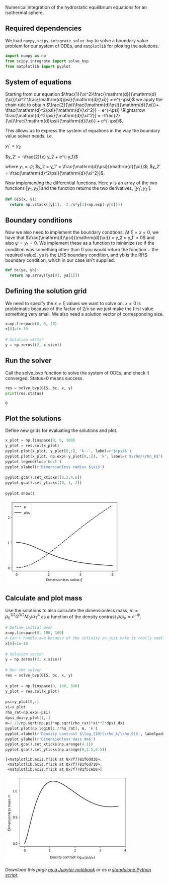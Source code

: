 Numerical integration of the hydrostatic equilibrium equations for an isothermal sphere.

## Required dependencies

We load `numpy`, `scipy.integrate.solve_bvp` to solve a boundary value problem for our system of ODEs, and `matplotlib` for plotting the solutions.


```python
import numpy as np
from scipy.integrate import solve_bvp
from matplotlib import pyplot
```

## System of equations

Starting from our equation $\frac{1}{\xi^2}\frac{\mathrm{d}}{\mathrm{d}{\xi}}\xi^2 \frac{\mathrm{d}\psi}{\mathrm{d}{\xi}} = e^{-\psi}$ we apply the chain rule to obtain $\frac{2}{\xi}\frac{\mathrm{d}\psi}{\mathrm{d}{\xi}}+ \frac{\mathrm{d}^2\psi}{\mathrm{d}{\xi^2}} = e^{-\psi} \Rightarrow \frac{\mathrm{d}^2\psi}{\mathrm{d}{\xi^2}} = -\frac{2}{\xi}\frac{\mathrm{d}\psi}{\mathrm{d}{\xi}} + e^{-\psi}$.

This allows us to express the system of equations in the way the boundary value solver needs, i.e.

$y_1' = y_2$

$y_2' = -\frac{2}{x} y_2 + e^{-y_1}$

where $y_1 = \psi$; $y_2 = y_1' = \frac{\mathrm{d}\psi}{\mathrm{d}{\xi}}$; $y_2' = \frac{\mathrm{d}^2\psi}{\mathrm{d}{\xi^2}}$.

Now implementing the differential functions.  Here $y$ is an array of the two functions $[y_1, y_2]$ and the function returns the two derivatives, $[y_1',y_2']$.


```python
def GIS(x, y):
  return np.vstack((y[1], -2./x*y[1]+np.exp(-y[0])))

```

## Boundary conditions

Now we also need to implement the boundary condtions.  At $\xi = x = 0$, we have that $\frac{\mathrm{d}\psi}{\mathrm{d}{\xi}} = y_2 = y_1' = 0$ and also $\psi = y_1 = 0$.  We implement these as a function to minimize (so if the condition was something other than 0 you would return the function $-$ the required value).  ya is the LHS boundary condition, and yb is the RHS boundary condition, which in our case isn't supplied.


```python
def bc(ya, yb):
  return np.array([ya[0], ya[1]])

```

## Defining the solution grid

We need to specify the $x = \xi$ values we want to solve on.  $x=0$ is problematic because  of the factor of $2/x$ so we just make the first value something very small.  We also need a solution vector of corresponding size.


```python
x=np.linspace(0, 6, 10)
x[0]=1e-10

# Solution vector
y = np.zeros((2, x.size))

```

## Run the solver

Call the solve_bvp function to solve the system of ODEs, and check it converged.  Status=0 means success.


```python
res = solve_bvp(GIS, bc, x, y)
print(res.status)

```

    0


## Plot the solutions

Define new grids for evaluating the solutions and plot.


```python
x_plot = np.linspace(0, 6, 100)
y_plot = res.sol(x_plot)
pyplot.plot(x_plot, y_plot[0,:], 'k--', label=r'$\psi$')
pyplot.plot(x_plot, np.exp(-y_plot[0,:]), 'k', label=r'$\rho/\rho_k$')
pyplot.legend(loc='best')
pyplot.xlabel(r'Dimensionless radius $\xi$')

pyplot.gca().set_xticks([0,2,4,6])
pyplot.gca().set_yticks([0, 1, 2])

pyplot.show()

```


![png](../nb_img/phys417/GIS_11_0.png)


## Calculate and plot mass

Use the solutions to also calculate the dimensionless mass, $m=p_0^{1/2} G^{3/2} M_0/ a_T^4$ as a function of the density contrast $\rho/\rho_k = e^{-\psi}$.


```python
# Define initial mesh
x=np.linspace(0, 100, 100)
# Can't handle x=0 because of the infinity so just make it really small
x[0]=1e-10

# Solution vector
y = np.zeros((2, x.size))

# Run the solver
res = solve_bvp(GIS, bc, x, y)

x_plot = np.linspace(0, 100, 500)
y_plot = res.sol(x_plot)

psi=y_plot[0,:]
xi=x_plot
rho_rat=np.exp(-psi)
dpsi_dxi=y_plot[1,:]
m=1./2/np.sqrt(np.pi)*np.sqrt(rho_rat)*xi**2*dpsi_dxi
pyplot.plot(np.log10(1./rho_rat), m, 'k')
pyplot.xlabel(r'Density contrast $\log_{10}(\rho_k/\rho_0)$', labelpad=10)
pyplot.ylabel(r'Dimensionless mass $m$')
pyplot.gca().set_xticks(np.arange(4.1))
pyplot.gca().set_yticks(np.arange(0,1.5,0.5))

```




    [<matplotlib.axis.YTick at 0x7f7781f6dd30>,
     <matplotlib.axis.YTick at 0x7f7781f6d710>,
     <matplotlib.axis.YTick at 0x7f7781f5ceb8>]




![png](../nb_img/phys417/GIS_13_1.png)


_Download this page [as a Jupyter notebook](https://github.com/vuw-scps/python-physics/raw/master/notebooks/phys417/GIS.ipynb) or as a [standalone Python script](https://github.com/vuw-scps/python-physics/raw/master/scripts/phys417/gis.py)._
